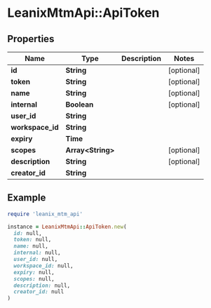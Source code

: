 # LeanixMtmApi::ApiToken

## Properties

| Name | Type | Description | Notes |
| ---- | ---- | ----------- | ----- |
| **id** | **String** |  | [optional] |
| **token** | **String** |  | [optional] |
| **name** | **String** |  | [optional] |
| **internal** | **Boolean** |  | [optional] |
| **user_id** | **String** |  |  |
| **workspace_id** | **String** |  |  |
| **expiry** | **Time** |  |  |
| **scopes** | **Array&lt;String&gt;** |  | [optional] |
| **description** | **String** |  | [optional] |
| **creator_id** | **String** |  |  |

## Example

```ruby
require 'leanix_mtm_api'

instance = LeanixMtmApi::ApiToken.new(
  id: null,
  token: null,
  name: null,
  internal: null,
  user_id: null,
  workspace_id: null,
  expiry: null,
  scopes: null,
  description: null,
  creator_id: null
)
```

